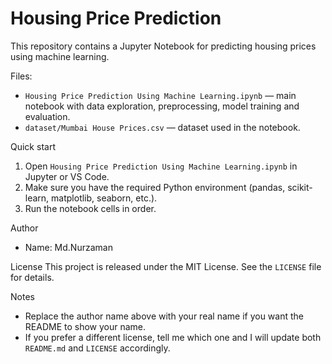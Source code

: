 # Housing Price Prediction

This repository contains a Jupyter Notebook for predicting housing prices using machine learning.

Files:
- `Housing Price Prediction Using Machine Learning.ipynb` — main notebook with data exploration, preprocessing, model training and evaluation.
- `dataset/Mumbai House Prices.csv` — dataset used in the notebook.

Quick start
1. Open `Housing Price Prediction Using Machine Learning.ipynb` in Jupyter or VS Code.
2. Make sure you have the required Python environment (pandas, scikit-learn, matplotlib, seaborn, etc.).
3. Run the notebook cells in order.

Author
- Name: Md.Nurzaman 

License
This project is released under the MIT License. See the `LICENSE` file for details.

Notes
- Replace the author name above with your real name if you want the README to show your name.
- If you prefer a different license, tell me which one and I will update both `README.md` and `LICENSE` accordingly.
